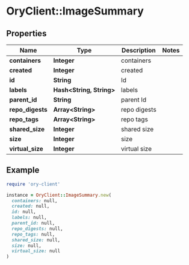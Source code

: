 # OryClient::ImageSummary

## Properties

| Name | Type | Description | Notes |
| ---- | ---- | ----------- | ----- |
| **containers** | **Integer** | containers |  |
| **created** | **Integer** | created |  |
| **id** | **String** | Id |  |
| **labels** | **Hash&lt;String, String&gt;** | labels |  |
| **parent_id** | **String** | parent Id |  |
| **repo_digests** | **Array&lt;String&gt;** | repo digests |  |
| **repo_tags** | **Array&lt;String&gt;** | repo tags |  |
| **shared_size** | **Integer** | shared size |  |
| **size** | **Integer** | size |  |
| **virtual_size** | **Integer** | virtual size |  |

## Example

```ruby
require 'ory-client'

instance = OryClient::ImageSummary.new(
  containers: null,
  created: null,
  id: null,
  labels: null,
  parent_id: null,
  repo_digests: null,
  repo_tags: null,
  shared_size: null,
  size: null,
  virtual_size: null
)
```

